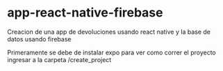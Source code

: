 # app-react-native-firebase
Creacion de una app de devoluciones usando react native y la base de datos usando firebase


Primeramente se debe de instalar expo para ver como correr el proyecto ingresar a la carpeta /create_project
